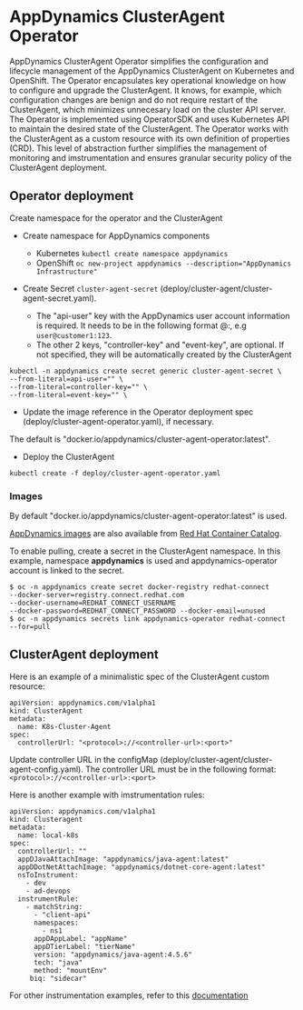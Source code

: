 # AppDynamics ClusterAgent Operator

AppDynamics ClusterAgent Operator simplifies the configuration and lifecycle management of the AppDynamics ClusterAgent on Kubernetes and OpenShift. The Operator encapsulates key operational knowledge on how to configure and upgrade the ClusterAgent. It knows, for example, which configuration changes are benign and do not require restart of the ClusterAgent, which minimizes unnecesary load on the cluster API server.
The Operator is implemented using OperatorSDK and uses Kubernetes API to maintain the desired state of the ClusterAgent. The Operator works with the ClusterAgent as a custom resource with its own definition of properties (CRD). This level of abstraction further simplifies the management of monitoring and imstrumentation and ensures granular security policy of the ClusterAgent deployment.



## Operator deployment
Create namespace for the operator and the ClusterAgent

* Create namespace for AppDynamics components
  * Kubernetes
   `kubectl create namespace appdynamics`
  * OpenShift
   `oc new-project appdynamics --description="AppDynamics Infrastructure"`

* Create Secret `cluster-agent-secret` (deploy/cluster-agent/cluster-agent-secret.yaml). 
  * The "api-user" key with the AppDynamics user account information is required. It needs to be in the following format <username>@<account>:<password>, e.g ` user@customer1:123 `. 
  * The other 2 keys, "controller-key" and "event-key", are optional. If not specified, they will be automatically created by the ClusterAgent

```
kubectl -n appdynamics create secret generic cluster-agent-secret \
--from-literal=api-user="" \
--from-literal=controller-key="" \
--from-literal=event-key="" \
```

* Update the image reference in the Operator deployment spec (deploy/cluster-agent-operator.yaml), if necessary. 

The default is "docker.io/appdynamics/cluster-agent-operator:latest".


* Deploy the ClusterAgent
```
kubectl create -f deploy/cluster-agent-operator.yaml
```


### Images

By default "docker.io/appdynamics/cluster-agent-operator:latest" is used.

[AppDynamics images](https://access.redhat.com/containers/#/product/f5e13e601dc05eaa) are also available from [Red Hat Container Catalog](https://access.redhat.com/containers/). 

To enable pulling,  create a secret in the ClusterAgent namespace. In this example, namespace **appdynamics** is used and appdynamics-operator account is linked to the secret.

```
$ oc -n appdynamics create secret docker-registry redhat-connect 
--docker-server=registry.connect.redhat.com 
--docker-username=REDHAT_CONNECT_USERNAME 
--docker-password=REDHAT_CONNECT_PASSWORD --docker-email=unused
$ oc -n appdynamics secrets link appdynamics-operator redhat-connect 
--for=pull 
```


## ClusterAgent deployment

Here is an example of a minimalistic spec of the ClusterAgent custom resource:

```
apiVersion: appdynamics.com/v1alpha1
kind: ClusterAgent
metadata:
  name: K8s-Cluster-Agent
spec:
  controllerUrl: "<protocol>://<controller-url>:<port>"
```
Update controller URL in the configMap (deploy/cluster-agent/cluster-agent-config.yaml). The controller URL must be in the following format:
` <protocol>://<controller-url>:<port> `


Here is another example with imstrumentation rules:

```
apiVersion: appdynamics.com/v1alpha1
kind: Clusteragent
metadata:
  name: local-k8s
spec:
  controllerUrl: ""
  appDJavaAttachImage: "appdynamics/java-agent:latest"
  appDDotNetAttachImage: "appdynamics/dotnet-core-agent:latest"
  nsToInstrument:
    - dev
	- ad-devops
  instrumentRule:
	- matchString: 
	  - "client-api"
	  namespaces:
	    - ns1
	  appDAppLabel: "appName"
	  appDTierLabel: "tierName"
	  version: "appdynamics/java-agent:4.5.6"
	  tech: "java"
	  method: "mountEnv"
     biq: "sidecar"
```

For other instrumentation examples, refer to this [documentation](https://github.com/Appdynamics/cluster-agent/blob/master/docs/instrumentation.md)
	

